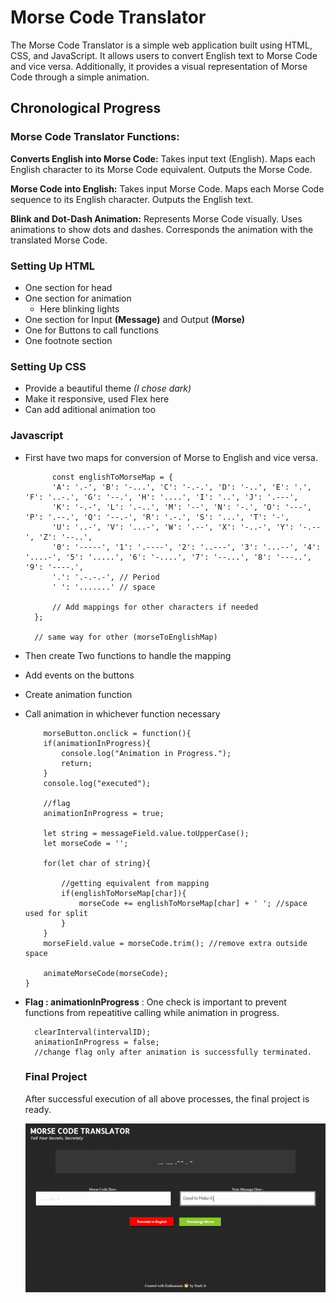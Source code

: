 # Morse Code Translator

The Morse Code Translator is a simple web application built using HTML, CSS, and JavaScript. It allows users to convert English text to Morse Code and vice versa. Additionally, it provides a visual representation of Morse Code through a simple animation.

## Chronological Progress

### Morse Code Translator Functions:

**Converts English into Morse Code:**
Takes input text (English).
Maps each English character to its Morse Code equivalent.
Outputs the Morse Code.

**Morse Code into English:**
Takes input Morse Code.
Maps each Morse Code sequence to its English character.
Outputs the English text.

**Blink and Dot-Dash Animation:**
Represents Morse Code visually.
Uses animations to show dots and dashes.
Corresponds the animation with the translated Morse Code.

### Setting Up HTML 
 - One section for head
 - One section for animation
   - Here blinking lights
 - One section for Input **(Message)** and Output **(Morse)**
 - One for Buttons to call functions
 - One footnote section

### Setting Up CSS
- Provide a beautiful theme *(I chose dark)*
- Make it responsive, used Flex here
- Can add aditional animation too 

### Javascript 
- First have two maps for conversion of Morse to English and vice versa.
  
  ```JS
        const englishToMorseMap = {
        'A': '.-', 'B': '-...', 'C': '-.-.', 'D': '-..', 'E': '.', 'F': '..-.', 'G': '--.', 'H': '....', 'I': '..', 'J': '.---',
        'K': '-.-', 'L': '.-..', 'M': '--', 'N': '-.', 'O': '---', 'P': '.--.', 'Q': '--.-', 'R': '.-.', 'S': '...', 'T': '-',
        'U': '..-', 'V': '...-', 'W': '.--', 'X': '-..-', 'Y': '-.--', 'Z': '--..',
        '0': '-----', '1': '.----', '2': '..---', '3': '...--', '4': '....-', '5': '.....', '6': '-....', '7': '--...', '8': '---..', '9': '----.',
        '.': '.-.-.-', // Period
        ' ': '.......' // space

        // Add mappings for other characters if needed
    };

    // same way for other (morseToEnglishMap)
  ```
- Then create Two functions to handle the mapping
- Add events on the buttons
- Create animation function 
- Call animation in whichever function necessary
  
    ```Js
        morseButton.onclick = function(){
        if(animationInProgress){
            console.log("Animation in Progress.");
            return;
        }
        console.log("executed");

        //flag
        animationInProgress = true;

        let string = messageField.value.toUpperCase();  
        let morseCode = '';

        for(let char of string){

            //getting equivalent from mapping
            if(englishToMorseMap[char]){
                morseCode += englishToMorseMap[char] + ' '; //space used for split
            }
        }
        morseField.value = morseCode.trim(); //remove extra outside space

        animateMorseCode(morseCode);
    }
  ```

- **Flag : animationInProgress** : One check is important to prevent functions from repeatitive calling while animation in progress.
  
  ```JS
    clearInterval(intervalID);
    animationInProgress = false;
    //change flag only after animation is successfully terminated.
  ```
  
  ### Final Project
  After successful execution of all above processes, the final project is ready.

  ![Project Image](projectGif.gif)
